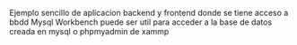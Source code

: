 Ejemplo sencillo de aplicacion backend y frontend donde se tiene acceso a bbdd
Mysql Workbench puede ser util para acceder a la base de datos creada en mysql o phpmyadmin de xammp
